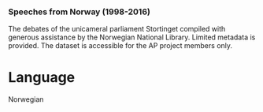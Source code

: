 ### Speeches from Norway (1998-2016)
The debates of the unicameral parliament Stortinget compiled with generous assistance by the Norwegian National Library. Limited metadata is provided. The dataset is accessible for the AP project members only.

# Language
Norwegian

